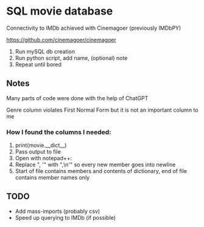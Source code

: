 # SQL movie database
Connectivity to IMDb achieved with Cinemagoer (previously IMDbPY)

https://github.com/cinemagoer/cinemagoer
1. Run mySQL db creation
2. Run python script, add name, (optional) note
4. Repeat until bored

## Notes
Many parts of code were done with the help of ChatGPT

Genre column violates First Normal Form but it is not an important column to me

### How I found the columns I needed:
1. print(movie.\_\_dict\_\_)
2. Pass output to file
3. Open with notepad++:
4. Replace ", '" with ",\n'" so every new member goes into newline
5. Start of file contains members and contents of dictionary, end of file contains member names only

## TODO
- Add mass-imports (probably csv)
- Speed up querying to IMDb (if possible)



